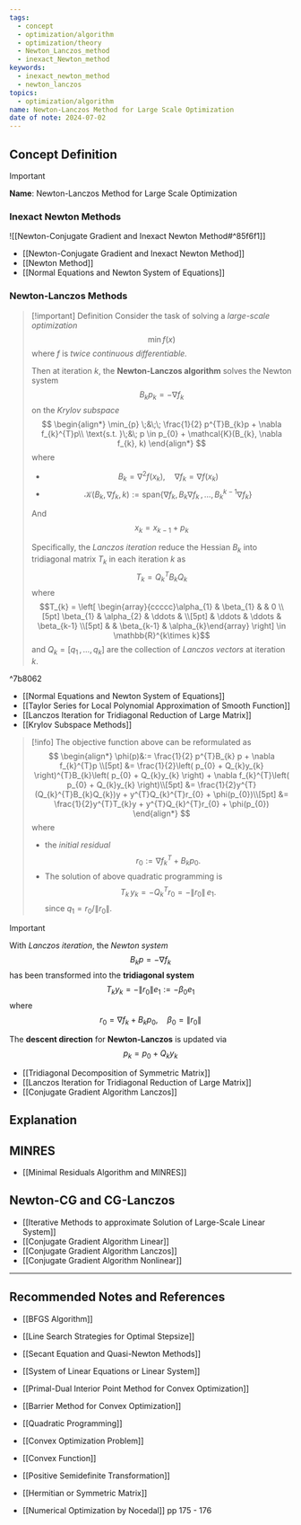 ```yaml
---
tags:
  - concept
  - optimization/algorithm
  - optimization/theory
  - Newton_Lanczos_method
  - inexact_Newton_method
keywords:
  - inexact_newton_method
  - newton_lanczos
topics:
  - optimization/algorithm
name: Newton-Lanczos Method for Large Scale Optimization
date of note: 2024-07-02
---
```


## Concept Definition

>[!important]
>**Name**: Newton-Lanczos Method for Large Scale Optimization

### Inexact Newton Methods

![[Newton-Conjugate Gradient and Inexact Newton Method#^85f6f1]]

- [[Newton-Conjugate Gradient and Inexact Newton Method]]
- [[Newton Method]]
- [[Normal Equations and Newton System of Equations]]

###  Newton-Lanczos Methods

>[!important] Definition
>Consider the task of solving a *large-scale optimization* $$\min f(x)$$ where $f$ is *twice continuous differentiable.*
>
>Then at iteration $k$, the **Newton-Lanczos algorithm** solves the Newton system $$B_{k}p_{k} = - \nabla f_{k}$$ on the *Krylov subspace*
>$$ 
> \begin{align*}
> \min_{p} \;&\;\; \frac{1}{2} p^{T}B_{k}p + \nabla f_{k}^{T}p\\
> \text{s.t. }\;&\; p \in p_{0} + \mathcal{K}(B_{k}, \nabla f_{k}, k)
>\end{align*}
> $$
> where
> - $$B_{k} = \nabla^2 f(x_{k}), \quad \nabla f_{k} = \nabla f(x_{k})$$
> - $$\mathcal{K}(B_{k}, \nabla f_{k}, k) := \text{span}\left\{ \nabla f_{k},\,B_{k}\nabla f_{k} \,{,}\ldots{,}\, B_{k}^{k-1}\nabla f_{k}\right\}$$
>
>And $$x_{k} = x_{k-1} + p_{k}$$
>
>Specifically, the *Lanczos iteration* reduce the Hessian $B_{k}$ into tridiagonal matrix $T_{k}$ in each iteration $k$ as $$T_{k} = Q_{k}^{T}B_{k}Q_{k}$$ where  $$T_{k} = \left[ \begin{array}{ccccc}\alpha_{1} & \beta_{1} & & 0 \\[5pt] \beta_{1} & \alpha_{2} & \ddots &   \\[5pt]   & \ddots & \ddots &   \beta_{k-1} \\[5pt]  &    & \beta_{k-1} & \alpha_{k}\end{array} \right]  \in \mathbb{R}^{k\times k}$$ and $Q_{k} = [q_{1}\,{,}\ldots{,}\,q_{k}]$ are the collection of *Lanczos vectors* at iteration $k$. 

^7b8062

- [[Normal Equations and Newton System of Equations]]
- [[Taylor Series for Local Polynomial Approximation of Smooth Function]]
- [[Lanczos Iteration for Tridiagonal Reduction of Large Matrix]]
- [[Krylov Subspace Methods]]

>[!info]
>The objective function above can be reformulated as 
>$$ 
> \begin{align*}
> \phi(p)&:= \frac{1}{2} p^{T}B_{k} p + \nabla f_{k}^{T}p \\[5pt]
> &= \frac{1}{2}\left( p_{0} + Q_{k}y_{k} \right)^{T}B_{k}\left( p_{0} + Q_{k}y_{k} \right) + \nabla f_{k}^{T}\left( p_{0} + Q_{k}y_{k} \right)\\[5pt]
> &= \frac{1}{2}y^{T}(Q_{k}^{T}B_{k}Q_{k})y + y^{T}Q_{k}^{T}r_{0} + \phi(p_{0})\\[5pt]
> &= \frac{1}{2}y^{T}T_{k}y + y^{T}Q_{k}^{T}r_{0} + \phi(p_{0})
>\end{align*}
> $$
>where 
>- the *initial residual* $$r_{0} := \nabla f_{k}^{T}+ B_{k}p_{0}.$$
>- The solution of above quadratic programming is $$T_{k}\,y_{k} = -Q_{k}^{T}r_{0} =  -\lVert r_{0} \rVert\,e_{1}.$$ since $q_1 = r_{0} / \lVert r_{0} \rVert.$


>[!important]
>With *Lanczos iteration*, the *Newton system* $$B_{k}p = -\nabla f_{k}$$ has been transformed into the **tridiagonal system** $$T_{k}y_{k} = -\lVert r_{0} \rVert e_{1} := -\beta_{0}e_{1}$$ where $$r_{0} = \nabla f_{k} + B_{k}p_{0}, \quad \beta_{0} = \lVert r_{0} \rVert $$
>
>The **descent direction** for **Newton-Lanczos** is updated via $$p_{k} = p_{0} + Q_{k}y_{k}$$

- [[Tridiagonal Decomposition of Symmetric Matrix]]
- [[Lanczos Iteration for Tridiagonal Reduction of Large Matrix]]
- [[Conjugate Gradient Algorithm Lanczos]]

## Explanation


## MINRES

- [[Minimal Residuals Algorithm and MINRES]]

## Newton-CG and CG-Lanczos

- [[Iterative Methods to approximate Solution of Large-Scale Linear System]]
- [[Conjugate Gradient Algorithm Linear]]
- [[Conjugate Gradient Algorithm Lanczos]]
- [[Conjugate Gradient Algorithm Nonlinear]]



-----------
##  Recommended Notes and References


- [[BFGS Algorithm]]
- [[Line Search Strategies for Optimal Stepsize]]



- [[Secant Equation and Quasi-Newton Methods]]
- [[System of Linear Equations or Linear System]]


- [[Primal-Dual Interior Point Method for Convex Optimization]]
- [[Barrier Method for Convex Optimization]]
- [[Quadratic Programming]]
- [[Convex Optimization Problem]]
- [[Convex Function]]
- [[Positive Semidefinite Transformation]]
- [[Hermitian or Symmetric Matrix]]


- [[Numerical Optimization by Nocedal]] pp 175 - 176